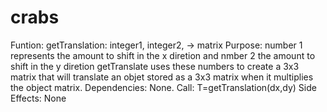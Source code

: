 # crabs
Funtion: getTranslation: integer1, integer2, -> matrix
Purpose: number 1 represents the amount to shift in the x diretion and nmber 2 the amount to shift in the y diretion
getTranslate uses these numbers to create a 3x3 matrix that will translate an objet stored as a 3x3 matrix when it multiplies the object matrix.
Dependencies: None.
Call: T=getTranslation(dx,dy)
Side Effects: None
